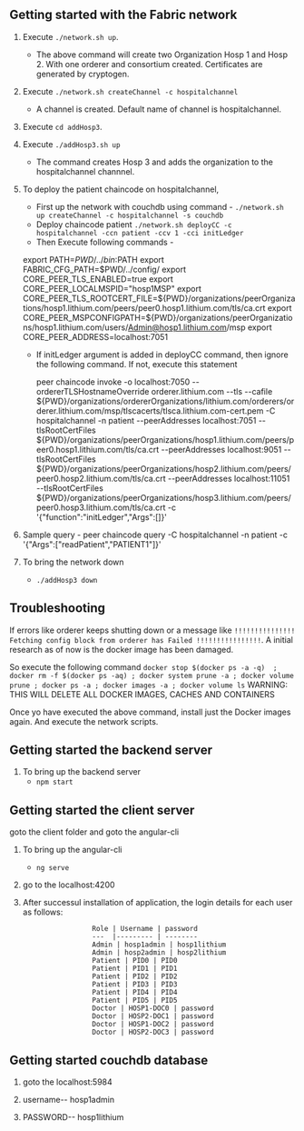 ## Getting started with the Fabric network 

1. Execute ```./network.sh up```.
    - The above command will create two Organization Hosp 1 and Hosp 2. With one orderer and consortium created. Certificates are generated by cryptogen.


2. Execute ```./network.sh createChannel -c hospitalchannel```
    - A channel is created. Default name of channel is hospitalchannel.

3. Execute ```cd addHosp3```.
4. Execute ```./addHosp3.sh up``` 
    - The command creates Hosp 3 and adds the organization to the hospitalchannel channnel.

5. To deploy the patient chaincode on hospitalchannel, 
    - First up the network with couchdb using command - ```./network.sh up createChannel -c hospitalchannel -s couchdb```
    - Deploy chaincode patient ```./network.sh deployCC -c hospitalchannel -ccn patient -ccv 1 -cci initLedger```
    - Then Execute following commands - 

    export PATH=${PWD}/../bin:$PATH
	export FABRIC_CFG_PATH=$PWD/../config/
	export CORE_PEER_TLS_ENABLED=true
	export CORE_PEER_LOCALMSPID="hosp1MSP"
	export CORE_PEER_TLS_ROOTCERT_FILE=${PWD}/organizations/peerOrganizations/hosp1.lithium.com/peers/peer0.hosp1.lithium.com/tls/ca.crt
	export CORE_PEER_MSPCONFIGPATH=${PWD}/organizations/peerOrganizations/hosp1.lithium.com/users/Admin@hosp1.lithium.com/msp
	export CORE_PEER_ADDRESS=localhost:7051

    - If initLedger argument is added in deployCC command, then ignore the following command. If not, execute this statement

      peer chaincode invoke -o localhost:7050 --ordererTLSHostnameOverride orderer.lithium.com --tls --cafile ${PWD}/organizations/ordererOrganizations/lithium.com/orderers/orderer.lithium.com/msp/tlscacerts/tlsca.lithium.com-cert.pem -C hospitalchannel -n patient --peerAddresses localhost:7051 --tlsRootCertFiles ${PWD}/organizations/peerOrganizations/hosp1.lithium.com/peers/peer0.hosp1.lithium.com/tls/ca.crt --peerAddresses localhost:9051 --tlsRootCertFiles ${PWD}/organizations/peerOrganizations/hosp2.lithium.com/peers/peer0.hosp2.lithium.com/tls/ca.crt --peerAddresses localhost:11051 --tlsRootCertFiles ${PWD}/organizations/peerOrganizations/hosp3.lithium.com/peers/peer0.hosp3.lithium.com/tls/ca.crt -c '{"function":"initLedger","Args":[]}'

6. Sample query - peer chaincode query -C hospitalchannel -n patient -c '{"Args":["readPatient","PATIENT1"]}'
7. To bring the network down 
    - ```./addHosp3 down```

## Troubleshooting
If errors like orderer keeps shutting down or a message like 
```!!!!!!!!!!!!!!! Fetching config block from orderer has Failed !!!!!!!!!!!!!!!!```. A initial research as of now is the docker image has been damaged. 

So execute the following command 
```docker stop $(docker ps -a -q)  ; docker rm -f $(docker ps -aq) ; docker system prune -a ; docker volume prune ; docker ps -a ; docker images -a ; docker volume ls```
WARNING: THIS WILL DELETE ALL DOCKER IMAGES, CACHES AND CONTAINERS

Once yo have executed the above command, install just the Docker images again. And execute the network scripts.




## Getting started the  backend server 


1. To bring up the backend server  
    - ```npm start```




## Getting started the client server 

goto the client folder and goto the angular-cli

1. To bring up the angular-cli 
    - ```ng serve```


2. go to the localhost:4200


3. After successul installation of application, the login details for each user as follows: 

                        Role | Username | password
                        ---  |--------- | -------- 
                        Admin | hosp1admin | hosp1lithium
                        Admin | hosp2admin | hosp2lithium
                        Patient | PID0 | PID0
                        Patient | PID1 | PID1
                        Patient | PID2 | PID2
                        Patient | PID3 | PID3
                        Patient | PID4 | PID4
                        Patient | PID5 | PID5
                        Doctor | HOSP1-DOC0 | password
                        Doctor | HOSP2-DOC1 | password
                        Doctor | HOSP1-DOC2 | password
                        Doctor | HOSP2-DOC3 | password





## Getting started couchdb database 

1. goto the  localhost:5984

2. username-- hosp1admin
3. PASSWORD-- hosp1lithium



